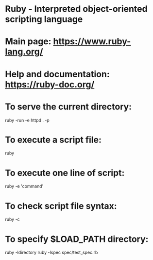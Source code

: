 # Ruby - Interpreted object-oriented scripting language
# Main page: https://www.ruby-lang.org/
# Help and documentation: https://ruby-doc.org/

# To serve the current directory:
ruby -run -e httpd . -p <port>

# To execute a script file:
ruby <file>

# To execute one line of script:
ruby -e 'command'

# To check script file syntax:
ruby -c <file>

# To specify $LOAD_PATH directory:
ruby -Idirectory
ruby -Ispec spec/test_spec.rb
